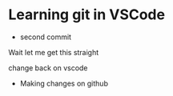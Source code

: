 # Learning git in VSCode

- second commit

Wait let me get this straight

change back on vscode

- Making changes on github
